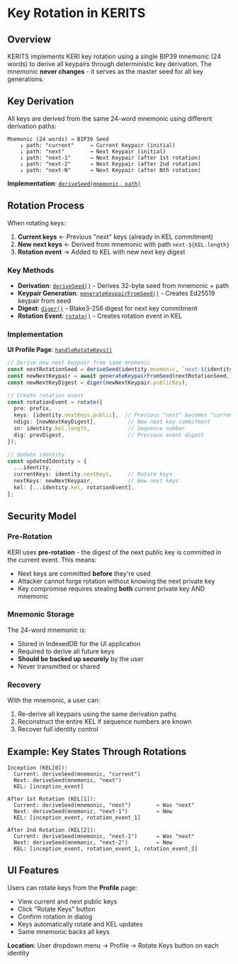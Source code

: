 # Key Rotation in KERITS

## Overview

KERITS implements KERI key rotation using a single BIP39 mnemonic (24 words) to derive all keypairs through deterministic key derivation. The mnemonic **never changes** - it serves as the master seed for all key generations.

## Key Derivation

All keys are derived from the same 24-word mnemonic using different derivation paths:

```
Mnemonic (24 words) → BIP39 Seed
    ↓ path: "current"     → Current Keypair (initial)
    ↓ path: "next"        → Next Keypair (initial)
    ↓ path: "next-1"      → Next Keypair (after 1st rotation)
    ↓ path: "next-2"      → Next Keypair (after 2nd rotation)
    ↓ path: "next-N"      → Next Keypair (after Nth rotation)
```

**Implementation**: [`deriveSeed(mnemonic, path)`](../ui/src/lib/mnemonic.ts#L25-L28)

## Rotation Process

When rotating keys:

1. **Current keys** ← Previous "next" keys (already in KEL commitment)
2. **New next keys** ← Derived from mnemonic with path `next-${KEL.length}`
3. **Rotation event** → Added to KEL with new next key digest

### Key Methods

- **Derivation**: [`deriveSeed()`](../ui/src/lib/mnemonic.ts#L25) - Derives 32-byte seed from mnemonic + path
- **Keypair Generation**: [`generateKeypairFromSeed()`](../../src/signer.ts) - Creates Ed25519 keypair from seed
- **Digest**: [`diger()`](../../src/diger.ts) - Blake3-256 digest for next key commitment
- **Rotation Event**: [`rotate()`](../../src/rotate.ts) - Creates rotation event in KEL

### Implementation

**UI Profile Page**: [`handleRotateKeys()`](../ui/src/components/Profile.tsx#L24-L78)

```typescript
// Derive new next keypair from same mnemonic
const nextRotationSeed = deriveSeed(identity.mnemonic, `next-${identity.kel.length}`);
const newNextKeypair = await generateKeypairFromSeed(nextRotationSeed, true);
const newNextKeyDigest = diger(newNextKeypair.publicKey);

// Create rotation event
const rotationEvent = rotate({
  pre: prefix,
  keys: [identity.nextKeys.public],  // Previous "next" becomes "current"
  ndigs: [newNextKeyDigest],          // New next key commitment
  sn: identity.kel.length,            // Sequence number
  dig: prevDigest,                    // Previous event digest
});

// Update identity
const updatedIdentity = {
  ...identity,
  currentKeys: identity.nextKeys,     // Rotate keys
  nextKeys: newNextKeypair,           // New next keys
  kel: [...identity.kel, rotationEvent],
};
```

## Security Model

### Pre-Rotation

KERI uses **pre-rotation** - the digest of the next public key is committed in the current event. This means:

- Next keys are committed **before** they're used
- Attacker cannot forge rotation without knowing the next private key
- Key compromise requires stealing **both** current private key AND mnemonic

### Mnemonic Storage

The 24-word mnemonic is:
- Stored in IndexedDB for the UI application
- Required to derive all future keys
- **Should be backed up securely** by the user
- Never transmitted or shared

### Recovery

With the mnemonic, a user can:
1. Re-derive all keypairs using the same derivation paths
2. Reconstruct the entire KEL if sequence numbers are known
3. Recover full identity control

## Example: Key States Through Rotations

```
Inception (KEL[0]):
  Current: deriveSeed(mnemonic, "current")
  Next: deriveSeed(mnemonic, "next")
  KEL: [inception_event]

After 1st Rotation (KEL[1]):
  Current: deriveSeed(mnemonic, "next")        ← Was "next"
  Next: deriveSeed(mnemonic, "next-1")         ← New
  KEL: [inception_event, rotation_event_1]

After 2nd Rotation (KEL[2]):
  Current: deriveSeed(mnemonic, "next-1")      ← Was "next"
  Next: deriveSeed(mnemonic, "next-2")         ← New
  KEL: [inception_event, rotation_event_1, rotation_event_2]
```

## UI Features

Users can rotate keys from the **Profile** page:
- View current and next public keys
- Click "Rotate Keys" button
- Confirm rotation in dialog
- Keys automatically rotate and KEL updates
- Same mnemonic backs all keys

**Location**: User dropdown menu → Profile → Rotate Keys button on each identity

